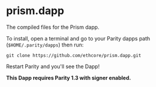 # prism.dapp
The compiled files for the Prism dapp.

To install, open a terminal and go to your Parity dapps path (`$HOME/.parity/dapps`) then run:

```
git clone https://github.com/ethcore/prism.dapp.git
```

Restart Parity and you'll see the Dapp!

**This Dapp requires Parity 1.3 with signer enabled.**
